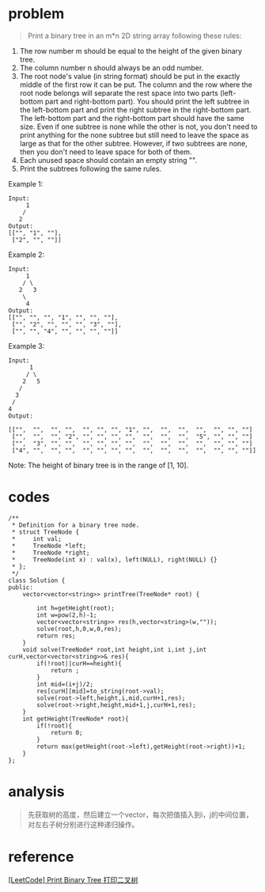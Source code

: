 # problem
>Print a binary tree in an m*n 2D string array following these rules:

1. The row number m should be equal to the height of the given binary tree.
2. The column number n should always be an odd number.
3. The root node's value (in string format) should be put in the exactly middle of the first row it can be put. The column and the row where the root node belongs will separate the rest space into two parts (left-bottom part and right-bottom part). You should print the left subtree in the left-bottom part and print the right subtree in the right-bottom part. The left-bottom part and the right-bottom part should have the same size. Even if one subtree is none while the other is not, you don't need to print anything for the none subtree but still need to leave the space as large as that for the other subtree. However, if two subtrees are none, then you don't need to leave space for both of them.
4. Each unused space should contain an empty string "".
5. Print the subtrees following the same rules. 

Example 1:
```
Input:
     1
    /
   2
Output:
[["", "1", ""],
 ["2", "", ""]]
```
Example 2:
```
Input:
     1
    / \
   2   3
    \
     4
Output:
[["", "", "", "1", "", "", ""],
 ["", "2", "", "", "", "3", ""],
 ["", "", "4", "", "", "", ""]]
```
Example 3:
```
Input:
      1
     / \
    2   5
   / 
  3 
 / 
4 
Output:

[["",  "",  "", "",  "", "", "", "1", "",  "",  "",  "",  "", "", ""]
 ["",  "",  "", "2", "", "", "", "",  "",  "",  "",  "5", "", "", ""]
 ["",  "3", "", "",  "", "", "", "",  "",  "",  "",  "",  "", "", ""]
 ["4", "",  "", "",  "", "", "", "",  "",  "",  "",  "",  "", "", ""]]
```
Note: The height of binary tree is in the range of [1, 10].

# codes
```
/**
 * Definition for a binary tree node.
 * struct TreeNode {
 *     int val;
 *     TreeNode *left;
 *     TreeNode *right;
 *     TreeNode(int x) : val(x), left(NULL), right(NULL) {}
 * };
 */
class Solution {
public:
    vector<vector<string>> printTree(TreeNode* root) {
        
        int h=getHeight(root);
        int w=pow(2,h)-1;
        vector<vector<string>> res(h,vector<string>(w,""));
        solve(root,h,0,w,0,res);
        return res;
    }
    void solve(TreeNode* root,int height,int i,int j,int curH,vector<vector<string>>& res){
        if(!root||curH==height){
            return ;
        }
        int mid=(i+j)/2;
        res[curH][mid]=to_string(root->val);
        solve(root->left,height,i,mid,curH+1,res);
        solve(root->right,height,mid+1,j,curH+1,res);
    }
    int getHeight(TreeNode* root){
        if(!root){
            return 0;
        }
        return max(getHeight(root->left),getHeight(root->right))+1;
    }
};  
```

# analysis
>先获取树的高度，然后建立一个vector，每次把值插入到i，j的中间位置，对左右子树分别进行这种递归操作。

# reference
[[LeetCode] Print Binary Tree 打印二叉树][1]

[1]: http://www.cnblogs.com/grandyang/p/7489097.html